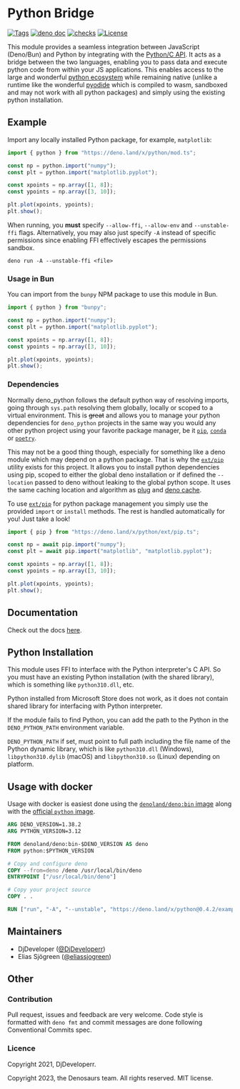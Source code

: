 # Python Bridge

[![Tags](https://img.shields.io/github/release/denosaurs/deno_python)](https://github.com/denosaurs/deno_python/releases)
[![deno doc](https://doc.deno.land/badge.svg)](https://doc.deno.land/https/deno.land/x/python/mod.ts)
[![checks](https://github.com/denosaurs/deno_python/actions/workflows/checks.yml/badge.svg)](https://github.com/denosaurs/deno_python/actions/workflows/checks.yml)
[![License](https://img.shields.io/github/license/denosaurs/deno_python)](https://github.com/denosaurs/deno_python/blob/master/LICENSE)

This module provides a seamless integration between JavaScript (Deno/Bun) and
Python by integrating with the
[Python/C API](https://docs.python.org/3/c-api/index.html). It acts as a bridge
between the two languages, enabling you to pass data and execute python code
from within your JS applications. This enables access to the large and wonderful
[python ecosystem](https://pypi.org/) while remaining native (unlike a runtime
like the wonderful [pyodide](https://github.com/pyodide/pyodide) which is
compiled to wasm, sandboxed and may not work with all python packages) and
simply using the existing python installation.

## Example

Import any locally installed Python package, for example, `matplotlib`:

```ts
import { python } from "https://deno.land/x/python/mod.ts";

const np = python.import("numpy");
const plt = python.import("matplotlib.pyplot");

const xpoints = np.array([1, 8]);
const ypoints = np.array([3, 10]);

plt.plot(xpoints, ypoints);
plt.show();
```

When running, you **must** specify `--allow-ffi`, `--allow-env` and
`--unstable-ffi` flags. Alternatively, you may also just specify `-A` instead of
specific permissions since enabling FFI effectively escapes the permissions
sandbox.

```shell
deno run -A --unstable-ffi <file>
```

### Usage in Bun

You can import from the `bunpy` NPM package to use this module in Bun.

```ts
import { python } from "bunpy";

const np = python.import("numpy");
const plt = python.import("matplotlib.pyplot");

const xpoints = np.array([1, 8]);
const ypoints = np.array([3, 10]);

plt.plot(xpoints, ypoints);
plt.show();
```

### Dependencies

Normally deno_python follows the default python way of resolving imports, going
through `sys.path` resolving them globally, locally or scoped to a virtual
environment. This is ~~great~~ and allows you to manage your python dependencies
for `deno_python` projects in the same way you would any other python project
using your favorite package manager, be it
[`pip`](https://pip.pypa.io/en/stable/),
[`conda`](https://docs.conda.io/en/latest/) or
[`poetry`](https://python-poetry.org/).

This may not be a good thing though, especially for something like a deno module
which may depend on a python package. That is why the [`ext/pip`](./ext/pip.ts)
utility exists for this project. It allows you to install python dependencies
using pip, scoped to either the global deno installation or if defined the
`--location` passed to deno without leaking to the global python scope. It uses
the same caching location and algorithm as
[plug](https://github.com/denosaurs/deno) and
[deno cache](https://github.com/denoland/deno_cache).

To use [`ext/pip`](./ext/pip.ts) for python package management you simply use
the provided `import` or `install` methods. The rest is handled automatically
for you! Just take a look!

```ts
import { pip } from "https://deno.land/x/python/ext/pip.ts";

const np = await pip.import("numpy");
const plt = await pip.import("matplotlib", "matplotlib.pyplot");

const xpoints = np.array([1, 8]);
const ypoints = np.array([3, 10]);

plt.plot(xpoints, ypoints);
plt.show();
```

## Documentation

Check out the docs
[here](https://doc.deno.land/https://deno.land/x/python/mod.ts).

## Python Installation

This module uses FFI to interface with the Python interpreter's C API. So you
must have an existing Python installation (with the shared library), which is
something like `python310.dll`, etc.

Python installed from Microsoft Store does not work, as it does not contain
shared library for interfacing with Python interpreter.

If the module fails to find Python, you can add the path to the Python in the
`DENO_PYTHON_PATH` environment variable.

`DENO_PYTHON_PATH` if set, must point to full path including the file name of
the Python dynamic library, which is like `python310.dll` (Windows),
`libpython310.dylib` (macOS) and `libpython310.so` (Linux) depending on
platform.

## Usage with docker

Usage with docker is easiest done using the
[`denoland/deno:bin` image](https://github.com/denoland/deno_docker?tab=readme-ov-file#using-your-own-base-image)
along with the [official `python` image](https://hub.docker.com/_/python/).

```Dockerfile
ARG DENO_VERSION=1.38.2
ARG PYTHON_VERSION=3.12

FROM denoland/deno:bin-$DENO_VERSION AS deno
FROM python:$PYTHON_VERSION

# Copy and configure deno
COPY --from=deno /deno /usr/local/bin/deno
ENTRYPOINT ["/usr/local/bin/deno"]

# Copy your project source
COPY . .

RUN ["run", "-A", "--unstable", "https://deno.land/x/python@0.4.2/examples/hello_python.ts"]
```

## Maintainers

- DjDeveloper ([@DjDeveloperr](https://github.com/DjDeveloperr))
- Elias Sjögreen ([@eliassjogreen](https://github.com/eliassjogreen))

## Other

### Contribution

Pull request, issues and feedback are very welcome. Code style is formatted with
`deno fmt` and commit messages are done following Conventional Commits spec.

### Licence

Copyright 2021, DjDeveloperr.

Copyright 2023, the Denosaurs team. All rights reserved. MIT license.
